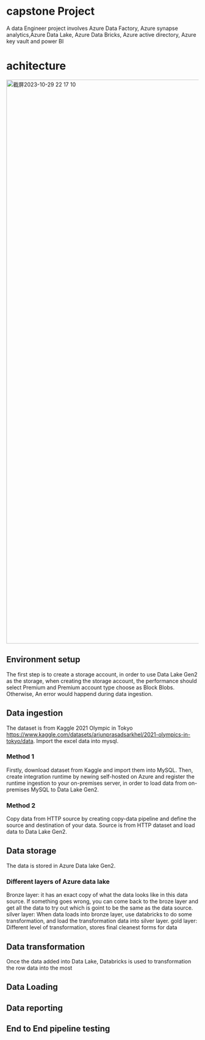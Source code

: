 # capstone Project
A data Engineer project involves Azure Data Factory, Azure synapse analytics,Azure Data Lake, Azure Data Bricks, Azure active directory, Azure key vault and power BI
# achitecture
<img width="1474" alt="截屏2023-10-29 22 17 10" src="https://github.com/Felicia1993/milestoneProject/assets/22839284/7fa885aa-b46a-400a-9a7d-44d07e7e89bd">

## Environment setup
The first step is to create a storage account, in order to use Data Lake Gen2 as the storage, when creating the storage account, the performance should select Premium and Premium account type choose as Block Blobs. Otherwise, An error would happend during data ingestion. 
## Data ingestion
The dataset is from Kaggle 2021 Olympic in Tokyo https://www.kaggle.com/datasets/arjunprasadsarkhel/2021-olympics-in-tokyo/data. Import the excel data into mysql.   
### Method 1
Firstly, download dataset from Kaggle and import them into MySQL. Then, create integration runtime by newing self-hosted on Azure and register the runtime ingestion to your on-premises server, in order to load data from on-premises MySQL to Data Lake Gen2. 
### Method 2
Copy data from HTTP source by creating copy-data pipeline and define the source and destination of your data. Source is from HTTP dataset and load data to Data Lake Gen2.

## Data storage
The data is stored in Azure Data lake Gen2.         
### Different layers of Azure data lake      
Bronze layer: it has an exact copy of what the data looks like in this data source. If something goes wrong, you can come back to the broze layer and get all the data to try out which is goint to be the same as the data source.     
silver layer: When data loads into bronze layer, use databricks to do some transformation, and load the transformation data into silver layer. 
gold layer: Different level of transformation, stores final cleanest forms for data  
## Data transformation
Once the data added into Data Lake, Databricks is used to transformation the row data into the most  
## Data Loading     
## Data reporting
## End to End pipeline testing




